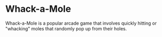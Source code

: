 # Whack-a-Mole
Whack-a-Mole is a popular arcade game that involves quickly hitting or "whacking" moles that randomly pop up from their holes.

